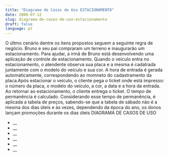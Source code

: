 ```yaml
---
title: "Diagrama de Casos de Uso ESTACIONAMENTO"
date: 2008-07-12
slug: diagrama-de-casos-de-uso-estacionamento
draft: false
language: pt
---
```


O últmo cenário dentre os itens propostos seguem a seguinte regra de negócio.
Bruno e seu pai compraram um terreno e inaugurarão um estacionamento.
Para ajudar, a irmã de Bruno está desenvolvendo uma aplicação de controle de estacionamento.
Quando o veículo entra no estacionamento, o atendente observa sua placa e a mesma é cadatrada juntamente com o modelo do veículo e sua cor.
A hora de entrada é gerada automaticamente, correspondendo ao momneto do cadastramento da placa.Após estacionar o veículo, o cliente pega o ticket onde está impresso: o número da placa, o modelo do veículo, a cor, a data e a hora da entrada.
Ao retornar ao estacionamento, o cliente entrega o ticket. O tempo de permanência é calculado. Considerando esse tempo de permanência, é aplicada a tabela de preços, sabendo-se que a tabela de sábado não é a mesma dos dias úteis e às vezes, dependendo da época do ano, os donos lançam promoções durante os dias úteis
DIAGRAMA DE CASOS DE USO
- __
- __
- __
- __
- __
- __